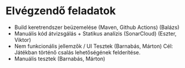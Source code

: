 # Elvégzendő feladatok
- Build keretrendszer beüzemelése (Maven, Github Actions) (Balázs)
- Manuális kód átvizsgálás + Statikus analízis (SonarCloud) (Eszter, Viktor)
- Nem funkcionális jellemzők / UI Tesztek (Barnabás, Márton) Cél: Játékban történő csalás lehetőségének felderítése.
- Manuális tesztek (Barnabás, Márton)